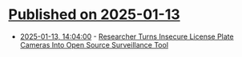 # [Published on 2025-01-13](index.md)

* [2025-01-13, 14:04:00](https://soylentnews.org/article.pl?sid=25/01/12/2123210&from=rss) - [Researcher Turns Insecure License Plate Cameras Into Open Source Surveillance Tool](https://soylentnews.org/article.pl?sid=25/01/12/2123210&from=rss)
